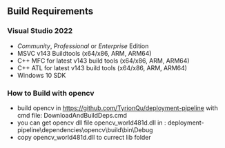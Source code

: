 ## Build Requirements

### Visual Studio 2022

 * *Community*, *Professional* or *Enterprise* Edition
 * MSVC v143 Buildtools (x64/x86, ARM, ARM64)
 * C++ MFC for latest v143 build tools (x64/x86, ARM, ARM64)
 * C++ ATL for latest v143 build tools (x64/x86, ARM, ARM64)
 * Windows 10 SDK

### How to Build with opencv
 * build opencv in https://github.com/TyrionQu/deployment-pipeline with cmd file: DownloadAndBuildDeps.cmd
 * you can get opencv dll file opencv_world481d.dll in : deployment-pipeline\dependencies\opencv\build\bin\Debug 
 * copy opencv_world481d.dll to currect lib folder
